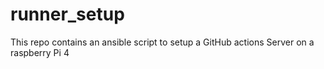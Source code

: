 # runner_setup
This repo contains an ansible script to setup a GitHub actions Server on a raspberry Pi 4
